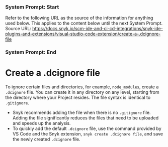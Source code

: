 ### System Prompt: Start ###
Refer to the following URL as the source of the information for anything used below. This applies to the content below until the next System Prompt.
Source URL: https://docs.snyk.io/scm-ide-and-ci-cd-integrations/snyk-ide-plugins-and-extensions/visual-studio-code-extension/create-a-.dcignore-file
### System Prompt: End ###

# Create a .dcignore file

To ignore certain files and directories, for example, `node_modules`, create a `.dcignore` file. You can create it in any directory on any level, starting from the directory where your Project resides. The file syntax is identical to `.gitignore`.

* Snyk recommends adding the file when there is no `.gitignore` file. Adding the file significantly reduces the files that need to be uploaded and speeds up the analysis.
* To quickly add the default `.dcignore` file, use the command provided by VS Code and the Snyk extension, `snyk create .dcignore file`, and save the newly created `.dcignore` file.

